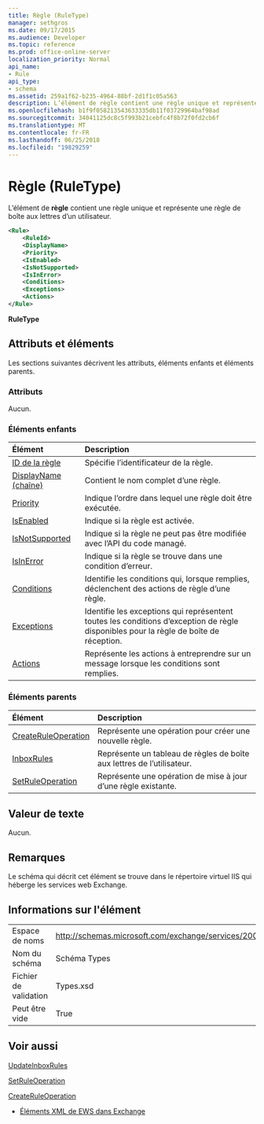 ```yaml
---
title: Règle (RuleType)
manager: sethgros
ms.date: 09/17/2015
ms.audience: Developer
ms.topic: reference
ms.prod: office-online-server
localization_priority: Normal
api_name:
- Rule
api_type:
- schema
ms.assetid: 259a1f62-b235-4964-88bf-2d1f1c05a563
description: L’élément de règle contient une règle unique et représente une règle de boîte aux lettres d’un utilisateur.
ms.openlocfilehash: b1f9f058213543633335db11f03729964baf98ad
ms.sourcegitcommit: 34041125dc8c5f993b21cebfc4f8b72f0fd2cb6f
ms.translationtype: MT
ms.contentlocale: fr-FR
ms.lasthandoff: 06/25/2018
ms.locfileid: "19829259"
---
```

# <a name="rule-ruletype"></a>Règle (RuleType)

L’élément de **règle** contient une règle unique et représente une règle de boîte aux lettres d’un utilisateur. 
  
```XML
<Rule>
    <RuleId>
    <DisplayName>
    <Priority>
    <IsEnabled>
    <IsNotSupported>
    <IsInError>
    <Conditions>
    <Exceptions>
    <Actions>
</Rule>
```

 **RuleType**
## <a name="attributes-and-elements"></a>Attributs et éléments

Les sections suivantes décrivent les attributs, éléments enfants et éléments parents.
  
### <a name="attributes"></a>Attributs

Aucun.
  
### <a name="child-elements"></a>Éléments enfants

|**Élément**|**Description**|
|:-----|:-----|
|[ID de la règle](ruleid.md) <br/> |Spécifie l’identificateur de la règle.  <br/> |
|[DisplayName (chaîne)](displayname-string.md) <br/> |Contient le nom complet d’une règle.  <br/> |
|[Priority](priority.md) <br/> |Indique l’ordre dans lequel une règle doit être exécutée.  <br/> |
|[IsEnabled](isenabled.md) <br/> |Indique si la règle est activée.  <br/> |
|[IsNotSupported](isnotsupported.md) <br/> |Indique si la règle ne peut pas être modifiée avec l’API du code managé.  <br/> |
|[IsInError](isinerror.md) <br/> |Indique si la règle se trouve dans une condition d’erreur.  <br/> |
|[Conditions](conditions.md) <br/> |Identifie les conditions qui, lorsque remplies, déclenchent des actions de règle d’une règle.  <br/> |
|[Exceptions](exceptions.md) <br/> |Identifie les exceptions qui représentent toutes les conditions d’exception de règle disponibles pour la règle de boîte de réception.  <br/> |
|[Actions](actions.md) <br/> |Représente les actions à entreprendre sur un message lorsque les conditions sont remplies.  <br/> |
   
### <a name="parent-elements"></a>Éléments parents

|**Élément**|**Description**|
|:-----|:-----|
|[CreateRuleOperation](createruleoperation.md) <br/> |Représente une opération pour créer une nouvelle règle.  <br/> |
|[InboxRules](inboxrules.md) <br/> |Représente un tableau de règles de boîte aux lettres de l’utilisateur.  <br/> |
|[SetRuleOperation](setruleoperation.md) <br/> |Représente une opération de mise à jour d’une règle existante.  <br/> |
   
## <a name="text-value"></a>Valeur de texte

Aucun.
  
## <a name="remarks"></a>Remarques

Le schéma qui décrit cet élément se trouve dans le répertoire virtuel IIS qui héberge les services web Exchange.
  
## <a name="element-information"></a>Informations sur l'élément

|||
|:-----|:-----|
|Espace de noms  <br/> |http://schemas.microsoft.com/exchange/services/2006/types  <br/> |
|Nom du schéma  <br/> |Schéma Types  <br/> |
|Fichier de validation  <br/> |Types.xsd  <br/> |
|Peut être vide  <br/> |True  <br/> |
   
## <a name="see-also"></a>Voir aussi



[UpdateInboxRules](updateinboxrules.md)
  
[SetRuleOperation](setruleoperation.md)
  
[CreateRuleOperation](createruleoperation.md)


- [Éléments XML de EWS dans Exchange](ews-xml-elements-in-exchange.md)

